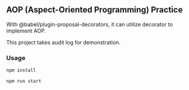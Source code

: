 ## AOP (Aspect-Oriented Programming) Practice

With @babel/plugin-proposal-decorators, it can utilize decorator to implement AOP.

This project takes audit log for demonstration.

### Usage

``` bash
npm install 
```

```bash
npm run start
```